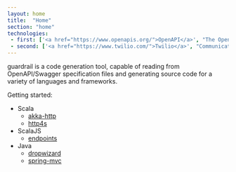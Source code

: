 ```yaml
---
layout: home
title:  "Home"
section: "home"
technologies:
 - first: ['<a href="https://www.openapis.org/">OpenAPI</a>', "The OpenAPI Initiative is a consortium of industry experts with the focus on standardizing how REST APIs are described"]
 - second: ['<a href="https://www.twilio.com/">Twilio</a>', "Communications APIs for SMS, Voice, Video, and Authentication"]
---
```


guardrail is a code generation tool, capable of reading from OpenAPI/Swagger specification files and generating source code for a variety of languages and frameworks.

Getting started:
- Scala
  - [akka-http](scala/akka-http)
  - [http4s](scala/http4s)
- ScalaJS
  - [endpoints](scalajs/endpoints)
- Java
  - [dropwizard](java/dropwizard)
  - [spring-mvc](java/spring-mvc)
